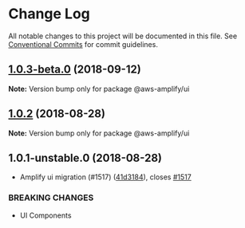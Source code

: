# Change Log

All notable changes to this project will be documented in this file.
See [Conventional Commits](https://conventionalcommits.org) for commit guidelines.

<a name="1.0.3-beta.0"></a>
## [1.0.3-beta.0](https://github.com/aws-amplify/amplify-js/compare/@aws-amplify/ui@1.0.2...@aws-amplify/ui@1.0.3-beta.0) (2018-09-12)




**Note:** Version bump only for package @aws-amplify/ui

<a name="1.0.2"></a>
## [1.0.2](https://github.com/aws-amplify/amplify-js/compare/@aws-amplify/ui@1.0.1-unstable.0...@aws-amplify/ui@1.0.2) (2018-08-28)




**Note:** Version bump only for package @aws-amplify/ui

<a name="1.0.1-unstable.0"></a>
## 1.0.1-unstable.0 (2018-08-28)


* Amplify ui migration (#1517) ([41d3184](https://github.com/aws-amplify/amplify-js/commit/41d3184)), closes [#1517](https://github.com/aws-amplify/amplify-js/issues/1517)


### BREAKING CHANGES

* UI Components
